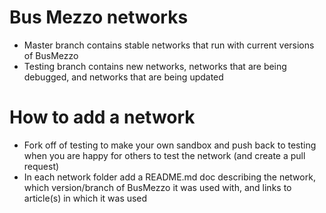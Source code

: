 # Bus Mezzo networks

- Master branch contains stable networks that run with current versions of BusMezzo
- Testing branch contains new networks, networks that are being debugged, and networks that are being updated

# How to add a network
- Fork off of testing to make your own sandbox and push back to testing when you are happy for others to test the network (and create a pull request)
- In each network folder add a README.md doc describing the network, which version/branch of BusMezzo it was used with, and links to article(s) in which it was used

